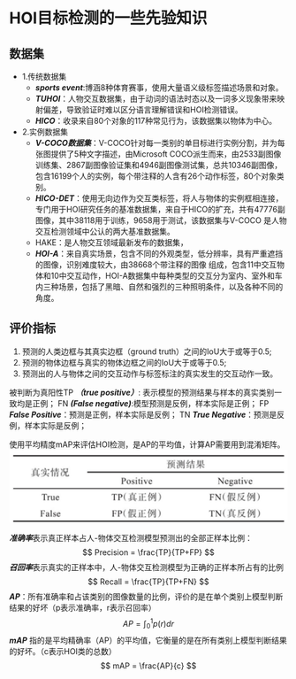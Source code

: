 # HOI目标检测的一些先验知识

## 数据集

- 1.传统数据集
  - ***sports event***:博涵8种体育赛事，使用大量语义级标签描述场景和对象。
  - ***TUHOI***：人物交互数据集，由于动词的语法时态以及一词多义现象带来映射偏差，导致验证时难以区分语言理解错误和HOI检测错误。
  - ***HICO***：收录来自80个对象的117种常见行为，该数据集以物体为中心。
  &nbsp;
- 2.实例数据集
  - ***V-COCO数据集***：V-COCO针对每一类别的单目标进行实例分割，并为每张图提供了5种文字描述，由Microsoft COCO派生而来，由2533副图像训练集、2867副图像验证集和4946副图像测试集，总共10346副图像，包含16199个人的实例，每个带注释的人含有26个动作标签，80个对象类别。
  - ***HICO-DET***：使用无向边作为交互类标签，将人与物体的实例框相连接，专门用于HOI研究任务的基准数据集，来自于HICO的扩充，共有47776副图像，其中38118用于训练，9658用于测试，该数据集与V-COCO 是人物交互检测领域中公认的两大基准数据集。
  - HAKE：是人物交互领域最新发布的数据集，
  - ***HOI-A***：来自真实场景，包含不同的外观类型，低分辨率，具有严重遮挡的图像，识别难度较大，由38668个带注释的图像 组成，包含11中交互物体和10中交互动作，HOI-A数据集中每种类型的交互分为室内、室外和车内三种场景，包括了黑暗、自然和强烈的三种照明条件，以及各种不同的角度。


## 评价指标
1. 预测的人类边框与其真实边框（ground truth）之间的IoU大于或等于0.5;
   &nbsp;
2. 预测的物体边框与真实的物体边框之间的IoU大于或等于0.5;
   &nbsp;
3. 预测出的人与物体之间的交互动作与标签标注的真实发生的交互动作一致。

被判断为真阳性TP ***（true positive）***: 表示模型的预测结果与样本的真实类别一致均是正例；
FN ***(False negative)***:模型预测是反例，样本实际是正例；
FP ***False Positive***：预测是正例，样本实际是反例；
TN ***True Negative***：预测是反例，样本实际是反例；

使用平均精度mAP来评估HOI检测，是AP的平均值，计算AP需要用到混淆矩阵。
![](./图片/目标检测先验知识/10.png)

***准确率***表示真正样本占人-物体交互检测模型预测出的全部正样本比例：
$$
Precision = \frac{TP}{TP+FP}
$$
***召回率***表示真实的正样本中，人-物体交互检测模型为正确的正样本所占有的比例
$$
Recall = \frac{TP}{TP+FN}
$$
***AP***：所有准确率和占该类别的图像数量的比例，评价的是在单个类别上模型判断结果的好坏（p表示准确率，r表示召回率）
$$
AP = \int_0^1 p(r)dr
$$
***mAP*** 指的是平均精确率（AP）的平均值，它衡量的是在所有类别上模型判断结果的好坏。（c表示HOI类的总数）
$$
mAP = \frac{AP}{c}
$$
